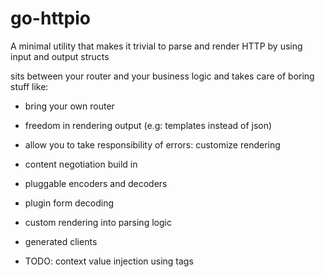 # go-httpio
A minimal utility that makes it trivial to parse and render HTTP by using input and output structs

sits between your router and your business logic and takes care of boring stuff like:

- bring your own router
- freedom in rendering output (e.g: templates instead of json)
- allow you to take responsibility of errors: customize rendering
- content negotiation build in
- pluggable encoders and decoders
- plugin form decoding
- custom rendering into parsing logic

- generated clients
- TODO: context value injection using tags
